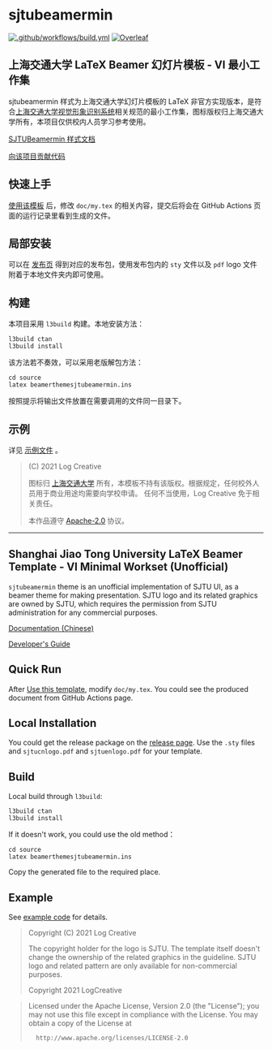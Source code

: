 # sjtubeamermin

[![.github/workflows/build.yml](https://github.com/LogCreative/SJTUBeamermin/actions/workflows/build.yml/badge.svg)](https://github.com/LogCreative/SJTUBeamermin/actions/workflows/build.yml) [![Overleaf](https://img.shields.io/badge/Overleaf-v0.9--LTS-green)](https://www.overleaf.com/latex/templates/sjtubeamermin/shxnnnjjgqvp)

## 上海交通大学 LaTeX Beamer 幻灯片模板 - VI 最小工作集

sjtubeamermin 样式为上海交通大学幻灯片模板的 LaTeX 非官方实现版本，是符合[上海交通大学视觉形象识别系统](http://vi.sjtu.edu.cn/)相关规范的最小工作集，图标版权归上海交通大学所有，本项目仅供校内人员学习参考使用。

[SJTUBeamermin 样式文档](doc/sjtubeamermintheme.pdf)

[向该项目贡献代码](doc/sjtubeamermindevguide.pdf)

## 快速上手

[使用该模板](https://github.com/LogCreative/SJTUBeamermin/generate) 后，修改 `doc/my.tex` 的相关内容，提交后将会在 GitHub Actions 页面的运行记录里看到生成的文件。

## 局部安装

可以在 [发布页](https://github.com/LogCreative/SJTUBeamermin/releases) 得到对应的发布包，使用发布包内的 `sty` 文件以及 `pdf` logo 文件附着于本地文件夹内即可使用。

## 构建

本项目采用 `l3build` 构建。本地安装方法：
```
l3build ctan
l3build install
```

该方法若不奏效，可以采用老版解包方法：
```
cd source
latex beamerthemesjtubeamermin.ins
```
按照提示将输出文件放置在需要调用的文件同一目录下。

## 示例

详见 [示例文件](doc/red.tex) 。

> (C) 2021 Log Creative
>
> 图标归 [上海交通大学](vi.sjtu.edu.cn) 所有，本模板不持有该版权。根据规定，任何校外人员用于商业用途均需要向学校申请。
> 任何不当使用，Log Creative 免于相关责任。
> 
> 本作品遵守 [Apache-2.0](LICENSE) 协议。

-----

## Shanghai Jiao Tong University LaTeX Beamer Template - VI Minimal Workset (Unofficial)

`sjtubeamermin` theme is an unofficial implementation of SJTU UI, as a beamer theme for making presentation. SJTU logo and its related graphics are owned by SJTU, which requires the permission from SJTU administration for any commercial purposes.

[Documentation (Chinese)](doc/sjtubeamermintheme.pdf)

[Developer's Guide](doc/sjtubeamermindevguide.pdf)

## Quick Run

After [Use this template](https://github.com/LogCreative/SJTUBeamermin/generate), modify `doc/my.tex`. You could see the produced document from GitHub Actions page.

## Local Installation

You could get the release package on the [release page](https://github.com/LogCreative/SJTUBeamermin/releases). Use the `.sty` files and `sjtucnlogo.pdf` and `sjtuenlogo.pdf` for your template.

## Build

Local build through `l3build`:
```
l3build ctan
l3build install
```

If it doesn't work, you could use the old method：
```
cd source
latex beamerthemesjtubeamermin.ins
```
Copy the generated file to the required place.

## Example

See [example code](doc/red.tex) for details.

> Copyright (C) 2021 Log Creative
>
> The copyright holder for the logo is SJTU. The template itself doesn't change the ownership of the related graphics in the guideline. 
SJTU logo and related pattern are only available for non-commercial purposes.
> 
>    Copyright 2021 LogCreative

>  Licensed under the Apache License, Version 2.0 (the "License");
   you may not use this file except in compliance with the License.
   You may obtain a copy of the License at
>
>       http://www.apache.org/licenses/LICENSE-2.0
>
